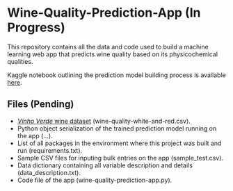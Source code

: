 # Wine-Quality-Prediction-App (In Progress)
This repository contains all the data and code used to build a machine learning web app that predicts wine quality based on its physicochemical qualities.

Kaggle notebook outlining the prediction model building process is available [here](https://www.kaggle.com/ruthgn/predicting-wine-quality-deep-learning-approach).

Files (Pending)
-----
* [*Vinho Verde* wine dataset](https://www.kaggle.com/ruthgn/wine-quality-data-set-red-white-wine) (wine-quality-white-and-red.csv).
* Python object serialization of the trained prediction model running on the app (...).
* List of all packages in the environment where this project was built and run (requirements.txt).
* Sample CSV files for inputing bulk entries on the app (sample_test.csv).
* Data dictionary containing all variable description and details (data_description.txt).
* Code file of the app (wine-quality-prediction-app.py).
